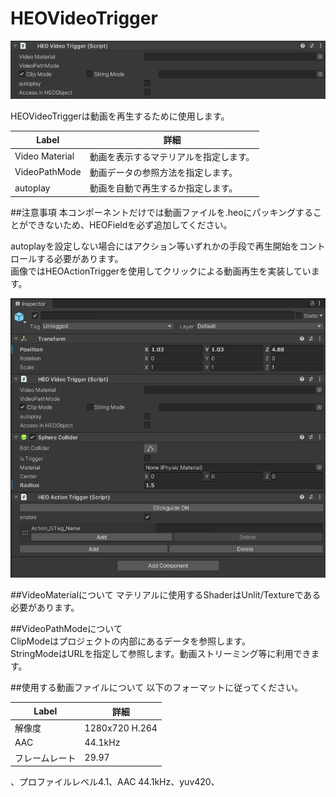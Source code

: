 
# HEOVideoTrigger

![HEOVideoTrigger](img/HEOVideoTrigger.png)

HEOVideoTriggerは動画を再生するために使用します。

| Label | 詳細 |
| ---- | ---- |
| Video Material | 動画を表示するマテリアルを指定します。 |
| VideoPathMode | 動画データの参照方法を指定します。|
| autoplay | 動画を自動で再生するか指定します。|

##注意事項
本コンポーネントだけでは動画ファイルを.heoにパッキングすることができないため、HEOFieldを必ず追加してください。</br>

autoplayを設定しない場合にはアクション等いずれかの手段で再生開始をコントロールする必要があります。</br>
画像ではHEOActionTriggerを使用してクリックによる動画再生を実装しています。

![HEOVideoTrigger](img/HEOVideoTriggerAdd.png)


##VideoMaterialについて
マテリアルに使用するShaderはUnlit/Textureである必要があります。

##VideoPathModeについて</br>
ClipModeはプロジェクトの内部にあるデータを参照します。</br>
StringModeはURLを指定して参照します。動画ストリーミング等に利用できます。

##使用する動画ファイルについて
以下のフォーマットに従ってください。

| Label | 詳細 |
| ---- | ---- |
| 解像度 | 1280x720 H.264|
| AAC | 44.1kHz |
| フレームレート | 29.97|
、プロファイルレベル4.1、AAC 44.1kHz、yuv420、